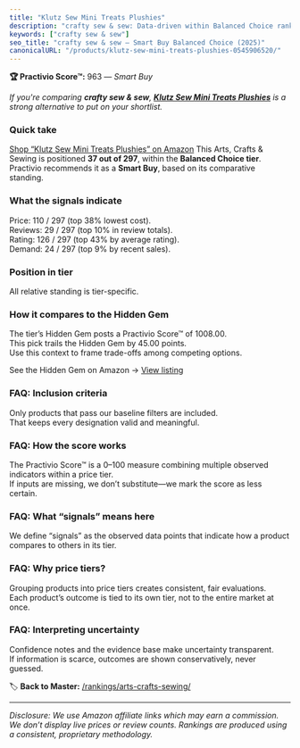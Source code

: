 ```yaml
---
title: "Klutz Sew Mini Treats Plushies"
description: "crafty sew & sew: Data-driven within Balanced Choice ranking using the Practivio Score™. Positioned by quality, value, demand, findability, momentum."
keywords: ["crafty sew & sew"]
seo_title: "crafty sew & sew — Smart Buy Balanced Choice (2025)"
canonicalURL: "/products/klutz-sew-mini-treats-plushies-0545906520/"
---
```


**🏆 Practivio Score™:** 963 — _Smart Buy_


*If you're comparing **crafty sew & sew**, **[Klutz Sew Mini Treats Plushies](https://www.amazon.com/dp/0545906520?tag=practivio-20)** is a strong alternative to put on your shortlist.*
### Quick take
[Shop “Klutz Sew Mini Treats Plushies” on Amazon](https://www.amazon.com/dp/0545906520?tag=practivio-20)
This Arts, Crafts & Sewing is positioned **37 out of 297**, within the **Balanced Choice tier**.  
Practivio recommends it as a **Smart Buy**, based on its comparative standing.

### What the signals indicate
Price: 110 / 297 (top 38% lowest cost).  
Reviews: 29 / 297 (top 10% in review totals).  
Rating: 126 / 297 (top 43% by average rating).  
Demand: 24 / 297 (top 9% by recent sales).

### Position in tier
All relative standing is tier-specific.

### How it compares to the Hidden Gem
The tier’s Hidden Gem posts a Practivio Score™ of 1008.00.  
This pick trails the Hidden Gem by 45.00 points.  
Use this context to frame trade-offs among competing options.  

See the Hidden Gem on Amazon → [View listing](https://www.amazon.com/dp/B09XR2LHHL?tag=practivio-20)

### FAQ: Inclusion criteria
Only products that pass our baseline filters are included.  
That keeps every designation valid and meaningful.

### FAQ: How the score works
The Practivio Score™ is a 0–100 measure combining multiple observed indicators within a price tier.  
If inputs are missing, we don’t substitute—we mark the score as less certain.

### FAQ: What “signals” means here
We define “signals” as the observed data points that indicate how a product compares to others in its tier.

### FAQ: Why price tiers?
Grouping products into price tiers creates consistent, fair evaluations.  
Each product’s outcome is tied to its own tier, not to the entire market at once.

### FAQ: Interpreting uncertainty
Confidence notes and the evidence base make uncertainty transparent.  
If information is scarce, outcomes are shown conservatively, never guessed.


🏷️ **Back to Master:** [/rankings/arts-crafts-sewing/](/rankings/arts-crafts-sewing/)

---
_Disclosure: We use Amazon affiliate links which may earn a commission. We don’t display live prices or review counts. Rankings are produced using a consistent, proprietary methodology._
